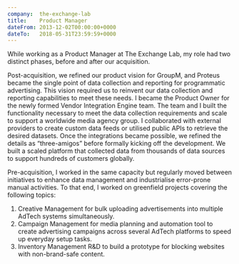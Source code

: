 ```yaml
---
company:  the-exchange-lab
title:    Product Manager
dateFrom: 2013-12-02T00:00:00+0000
dateTo:   2018-05-31T23:59:59+0000
---
```

While working as a Product Manager at The Exchange Lab, my role had two distinct phases, before and after our acquisition.

Post-acquisition, we refined our product vision for GroupM, and Proteus became the single point of data collection and reporting for programmatic advertising. This vision required us to reinvent our data collection and reporting capabilities to meet these needs. I became the Product Owner for the newly formed Vendor Integration Engine team. The team and I built the functionality necessary to meet the data collection requirements and scale to support a worldwide media agency group. I collaborated with external providers to create custom data feeds or utilised public APIs to retrieve the desired datasets. Once the integrations became possible, we refined the details as “three-amigos” before formally kicking off the development. We built a scaled platform that collected data from thousands of data sources to support hundreds of customers globally.

Pre-acquisition, I worked in the same capacity but regularly moved between initiatives to enhance data management and industrialise error-prone manual activities. To that end, I worked on greenfield projects covering the following topics:

1. Creative Management for bulk uploading advertisements into multiple AdTech systems simultaneously.
2. Campaign Management for media planning and automation tool to create advertising campaigns across several AdTech platforms to speed up everyday setup tasks.
3. Inventory Management R&D to build a prototype for blocking websites with non-brand-safe content.
